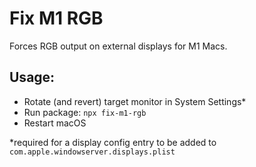 # Fix M1 RGB
Forces RGB output on external displays for M1 Macs.
## Usage:
- Rotate (and revert) target monitor in System Settings*
- Run package: `npx fix-m1-rgb`
- Restart macOS

\*required for a display config entry to be added to `com.apple.windowserver.displays.plist`
